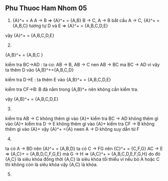 ## Phu Thuoc Ham Nhom 05

1. {A}^+ = A
A → B => {A}^+ = {A,B}
B → C, A → B bắt cầu A → C, {A}^+ = {A,B,C}
tương tự D và E => {A}^+ = {A,B,C,D,E}

vậy {A}^+ = {A,B,C,D,E}

2. 
{A,B}^+ = {A,B,C }

kiểm tra BC→AD : 
ta co: AB → B, AB → C nen AB → BC ma BC → AD vì vậy ta thêm D vào {A,B}^+={A,B,C,D}

kiểm tra D→E : ta thêm E vào {A,B}^+ = {A,B,C,D,E} 

kiểm tra CF→B: 
B đã nằm trong {A,B}^+ nên không cần kiểm tra.

vậy {A,B}^+ = {A,B,C,D,E}

3.

kiểm tra AB → C không thêm gì vào {A}+
kiểm tra BC → AD không thêm gì vào {A}+
kiểm tra D → E không thêm gì vào {A}+
kiểm tra CF → B không thêm gì vào {A}+
vậy {A}^+ ={A}
neen A → D không suy dẫn từ F

4. 
ta có A -> BD nên {A}^+ = {A,B,D}
ta có C -> FG nên {C}^+ = {C,F,G}
AC → E => {A,C}+ = {A,B,D,C,F,G,E}
mà G → H => {A,C}^+ = {A,B,C,D,E,F,G,H}
do đó {A,C} là siêu khóa 
đồng thời {A,C} là siêu khóa tối thiểu vì nếu bỏ A hoặc C thi không còn là siêu khóa vậy {A,C} là khóa.

5.

